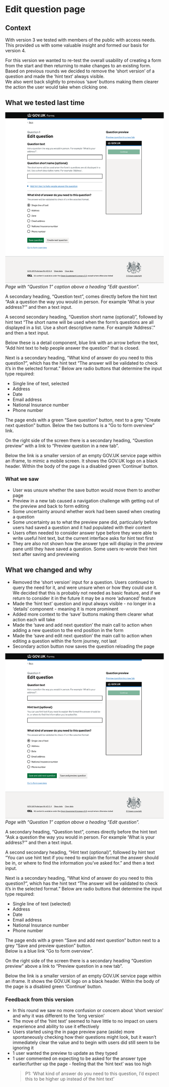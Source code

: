 # Edit question page

## Context

With version 3 we tested with members of the public with access needs. This provided us with some valuable insight and formed our basis for version 4. 

For this version we wanted to re-test the overall usability of creating a form from the start and then returning to make changes to an existing form. Based on previous rounds we decided to remove the ‘short version’ of a question and made the ‘hint text’ always visible.  
We also went back slightly to previous ‘save’ buttons making them clearer the action the user would take when clicking one.  


## What we tested last time

![Edit question 1. Screenshot](../../prototype-version-3/screenshots/004-Edit-question-1.png)
*Page with “Question 1” caption above a heading “Edit question”.*

A secondary heading, “Question text”, comes directly before the hint text “Ask a question the way you would in person. For example ‘What is your address?’” and then a text input.

A second secondary heading, “Question short name (optional)”, followed by hint text “The short name will be used when the form’s questions are all displayed in a list. Use a short descriptive name. For example ‘Address’.” and then a text input.

Below these is a detail component, blue link with an arrow before the text, “Add hint text to help people answer the question” that is closed.

Next is a secondary heading, “What kind of answer do you need to this question?”, which has the hint text “The answer will be validated to check it’s in the selected format.” Below are radio buttons that determine the input type required:

- Single line of text, selected
- Address
- Date
- Email address
- National Insurance number
- Phone number

The page ends with a green “Save question” button, next to a grey “Create next question” button. Below the two buttons is a “Go to form overview” link.

<!-- describe side preview pane -->
On the right side of the screen there is a secondary heading, “Question preview” with a link to “Preview question in a new tab”.

Below the link is a smaller version of an empty GOV.UK service page within an iframe, to mimic a mobile screen. It shows the GOV.UK logo on a black header. Within the body of the page is a disabled green ‘Continue’ button.


### What we saw

- User was unsure whether the save button would move them to another page
- Preview in a new tab caused a navigation challenge with getting out of the preview and back to form editing  
- Some uncertainty around whether work had been saved when creating a question  
- Some uncertainty as to what the preview pane did, particularly before users had saved a question and it had populated with their content  
- Users often needed to consider answer type before they were able to write useful hint text, but the current interface asks for hint text first  
- They are also not shown how the answer type will display in the preview pane until they have saved a question. Some users re-wrote their hint text after saving and previewing  

## What we changed and why

- Removed the ‘short version’ input for a question. Users continued to query the need for it, and were unsure when or how they could use it. We decided that this is probably not needed as basic feature, and if we return to consider it in the future it may be a more ‘advanced’ feature
- Made the ‘hint text’ question and input always visible - no longer in a ‘details’ component - meaning it is more prominent
- Added more context to the ‘save’ buttons making them clearer what action each will take
- Made the ‘save and add next question’ the main call to action when adding a new question to the end position in the form
- Made the ‘save and edit next question’ the main call to action when editing a question within the form journey, not last
- Secondary action button now saves the question reloading the page

![Edit question 1. Screenshot](../screenshots/004-Edit-question-1.png)
*Page with “Question 1” caption above a heading “Edit question”.*

A secondary heading, “Question text”, comes directly before the hint text “Ask a question the way you would in person. For example ‘What is your address?’” and then a text input.

A second secondary heading, “Hint text (optional)”, followed by hint text “You can use hint text if you need to explain the format the answer should be in, or where to find the information you’ve asked for.” and then a text input.

Next is a secondary heading, “What kind of answer do you need to this question?”, which has the hint text “The answer will be validated to check it’s in the selected format.” Below are radio buttons that determine the input type required:

- Single line of text (selected)
- Address
- Date
- Email address
- National Insurance number
- Phone number

The page ends with a green “Save and add next question” button next to a grey “Save and preview question” button.  
Below is a blue link “Go to form overview”.

<!-- describe side preview pane -->
On the right side of the screen there is a secondary heading “Question preview” above a link to “Preview question in a new tab”.

Below the link is a smaller version of an empty GOV.UK service page within an iframe. It shows the GOV.UK logo on a black header. Within the body of the page is a disabled green ‘Continue’ button.

### Feedback from this version

- In this round we saw no more confusion or concern about ‘short version’ and why it was different to the ‘long version’
- The move of the ‘hint text’ seemed to have little to no impact on users experience and ability to use it effectively
- Users started using the in page preview pane (aside) more spontaneously checking how their questions might look, but it wasn’t immediately clear the value and to begin with users did still seem to be ignoring it 
- 1 user wanted the preview to update as they typed
- 1 user commented on expecting to be asked for the answer type earlier/further up the page - feeling that the ‘hint text’ was too high
  > P1: ‘What kind of answer do you need to this question, I’d expect this to be higher up instead of the hint text’
